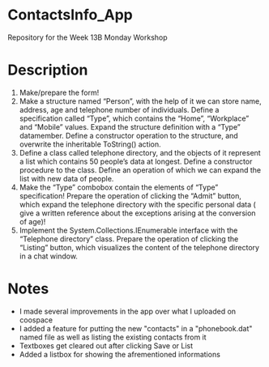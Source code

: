 # ContactsInfo_App
Repository for the Week 13B Monday Workshop

# Description
1. Make/prepare the form!
2. Make a structure named “Person”, with the help of it we can store name, address, age and telephone number of individuals. Define a specification called “Type”, which contains the “Home”, “Workplace” and “Mobile” values. Expand the structure definition with a “Type” datamember. Define a constructor operation to the structure, and overwrite the inheritable ToString() action.
3. Define a class called telephone directory, and the objects of it represent a list which contains 50 people’s data at longest. Define a constructor procedure to the class. Define an operation of which we can expand the list with new data of people.
4. Make the “Type”  combobox contain the elements of “Type” specification! Prepare the operation of clicking the “Admit” button, which expand the telephone directory with the specific personal data ( give a written reference about the exceptions arising at the conversion of age)!
5. Implement the System.Collections.IEnumerable interface with the “Telephone directory” class. Prepare the operation of clicking the “Listing” button, which visualizes the content of the telephone directory in a chat window.

# Notes
- I made several improvements in the app over what I uploaded on coospace
- I added a feature for putting the new "contacts" in a "phonebook.dat" named file as well as listing the existing contacts from it
- Textboxes get cleared out after clicking Save or List
- Added a listbox for showing the afrementioned informations
